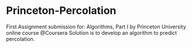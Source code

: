 # Princeton-Percolation
First Assignment submission for: Algorithms, Part I by Princeton University online course @Coursera
Solution is to develop an algorithm to predict percolation.
